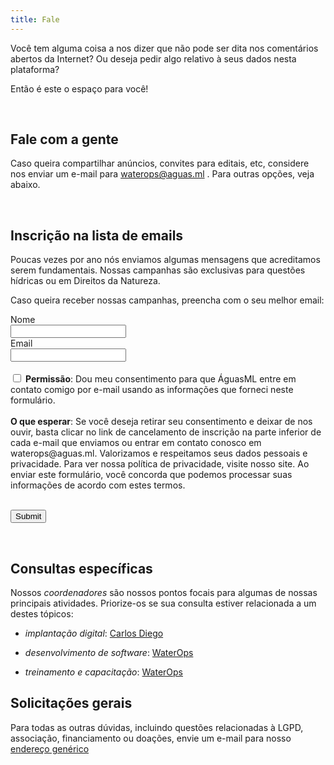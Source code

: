 ```yaml
---
title: Fale
---
```


Você tem alguma coisa a nos dizer que não pode ser dita nos comentários abertos da Internet? Ou deseja pedir algo relativo à seus dados nesta plataforma?

Então é este o espaço para você!


<br>

## Fale com a gente

Caso queira compartilhar anúncios, convites para editais, etc, considere nos enviar um e-mail para waterops@aguas.ml . Para outras opções, veja abaixo.


<br>

## Inscrição na lista de emails

Poucas vezes por ano nós enviamos algumas mensagens que acreditamos serem fundamentais. Nossas campanhas são exclusivas para questões hídricas ou em Direitos da Natureza.

Caso queira receber nossas campanhas, preencha com o seu melhor email:


<script src='https://www.google.com/recaptcha/api.js'></script>
<form action="https://porto.cultmais.com.br/subscribe" method="POST" accept-charset="utf-8">
	<label for="name">Nome</label><br/>
	<input type="text" name="name" id="name"/>
	<br/>
	<label for="email">Email</label><br/>
	<input type="email" name="email" id="email"/><br/><br/>
<input type="checkbox" name="gdpr" id="gdpr"/>
<span><strong>Permissão</strong>: Dou meu consentimento para que ÁguasML entre em contato comigo por e-mail usando as informações que forneci neste formulário.</span>
<br/><br/>
<span><strong>O que esperar</strong>: Se você deseja retirar seu consentimento e deixar de nos ouvir, basta clicar no link de cancelamento de inscrição na parte inferior de cada e-mail que enviamos ou entrar em contato conosco em waterops@aguas.ml. Valorizamos e respeitamos seus dados pessoais e privacidade. Para ver nossa política de privacidade, visite nosso site. Ao enviar este formulário, você concorda que podemos processar suas informações de acordo com estes termos.</span>
<br/><br/>
	<p class="g-recaptcha" data-sitekey="6LfEndIZAAAAADsmW_AbO6EwLZ_SfAM8w1M4BEYo"></p><div style="display:none;">
	<label for="hp">HP</label><br/>
	<input type="text" name="hp" id="hp"/>
	</div>
	<input type="hidden" name="list" value="D6u763R4rekVV4bi6mY0RXtA"/>
	<input type="hidden" name="subform" value="yes"/>
	<input type="submit" name="submit" id="submit"/>
</form>


<br>

## Consultas específicas

Nossos *coordenadores* são nossos pontos focais para algumas de nossas principais atividades.  Priorize-os se sua consulta estiver relacionada a um destes tópicos:

- *implantação digital*: [Carlos Diego](mailto:waterops@aguas.ml)

- *desenvolvimento de software*: [WaterOps](mailto:waterops@aguas.ml)

- *treinamento e capacitação*: [WaterOps](mailto:waterops@aguas.ml)



## Solicitações gerais

Para todas as outras dúvidas, incluindo questões relacionadas à LGPD, associação, financiamento ou
doações, envie um e-mail para nosso [endereço genérico](mailto:waterops@aguas.ml)
